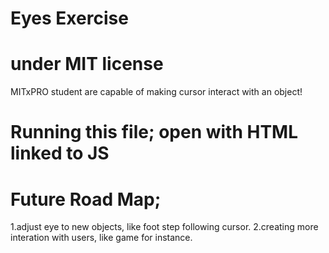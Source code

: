 # Eyes Exercise
# under MIT license
MITxPRO
student are capable of making cursor interact with an object!

# Running this file; open with HTML linked to JS 

# Future Road Map; 
1.adjust eye to new objects, like foot step following cursor. 
2.creating more interation with users, like game for instance.
